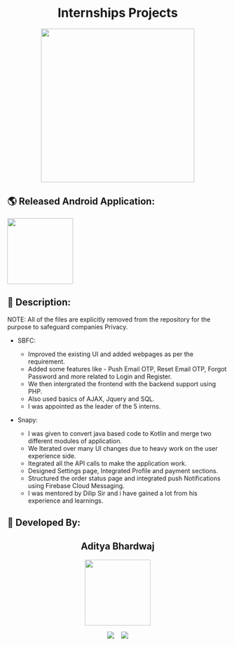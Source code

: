 <h1 align="center">Internships Projects</h1>

<p align="center">
<img src="https://user-images.githubusercontent.com/63164037/136671196-53735cc7-5266-46c6-8209-4a5f9b53ebb4.jpg" width="350">
</p>

## 🌎 Released Android Application:

<p float="left">
<a href="https://play.google.com/store/apps/details?id=com.shopgraam.business"><img src="https://user-images.githubusercontent.com/63164037/136682977-80d29ed0-21f1-4484-a173-d1613a737b34.png" width="150"></a>
</p>


## 📜 Description:
NOTE: All of the files are explicitly removed from the repository for the purpose to safeguard companies Privacy.

- SBFC:
  - Improved the existing UI and added webpages as per the requirement.
  - Added some features like - Push Email OTP, Reset Email OTP, Forgot Password and more related to Login and Register.
  - We then intergrated the frontend with the backend support using PHP.
  - Also used basics of AJAX, Jquery and SQL.
  - I was appointed as the leader of the 5 interns.
 
 
- Snapy:
  - I was given to convert java based code to Kotlin and merge two different modules of application.
  - We Iterated over many UI changes due to heavy work on the user experience side.
  - Itegrated all the API calls to make the application work.
  - Designed Settings page, Integrated Profile and payment sections.
  - Structured the order status page and integrated push Notifications using Firebase Cloud Messaging.
  - I was mentored by Dilip Sir and i have gained a lot from his experience and learnings.

## 👦 Developed By:
<h2 align="center">Aditya Bhardwaj</h2>
<p align="center">
  <a href="https://github.com/aditya-190"><img src="https://avatars.githubusercontent.com/u/63164037?v=4" width=150px height=150px /></a> 
  
<p align="center">
  <a target="_blank"href="https://www.linkedin.com/in/adi-bhardwaj/"><img src="https://img.shields.io/badge/linkedin-%230077B5.svg?&style=for-the-badge&logo=linkedin&logoColor=white" /></a>&nbsp;&nbsp;&nbsp;
  <a href="mailto:aadi.bbhardwaj@gmail.com?subject=Hello%20Aditya,%20From%20Github"><img src="https://img.shields.io/badge/gmail-%23D14836.svg?&style=for-the-badge&logo=gmail&logoColor=white" /></a>
